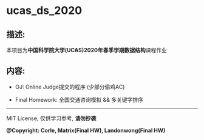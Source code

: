 # ucas\_ds\_2020

## 描述:

本项目为**中国科学院大学(UCAS)**2020年春季学期**数据结构**课程作业

## 内容:

- OJ: Online Judge提交的程序 (少部分偷鸡AC)

- Final Homework: 全国交通咨询模拟 && 多关键字排序



----------

MIT License, 仅供学习参考, **请勿抄袭**

**@Copyright: Corle, Matrix(Final HW), Landonwong(Final HW)**
